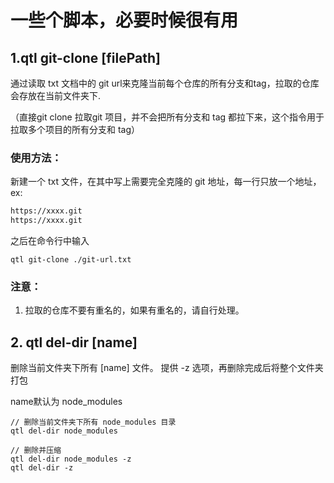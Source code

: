 # 一些个脚本，必要时候很有用

## 1.qtl git-clone [filePath]

通过读取 txt 文档中的 git url来克隆当前每个仓库的所有分支和tag，拉取的仓库会存放在当前文件夹下.

（直接git clone 拉取git 项目，并不会把所有分支和 tag 都拉下来，这个指令用于拉取多个项目的所有分支和 tag）

### 使用方法：

新建一个 txt 文件，在其中写上需要完全克隆的 git 地址，每一行只放一个地址，ex:

```txt
https://xxxx.git
https://xxxx.git
```

之后在命令行中输入

```node
qtl git-clone ./git-url.txt
```

### 注意：

1. 拉取的仓库不要有重名的，如果有重名的，请自行处理。

## 2. qtl del-dir [name]

删除当前文件夹下所有 [name] 文件。
提供 -z 选项，再删除完成后将整个文件夹打包

name默认为 node_modules

```node
// 删除当前文件夹下所有 node_modules 目录
qtl del-dir node_modules

// 删除并压缩
qtl del-dir node_modules -z
qtl del-dir -z
```
